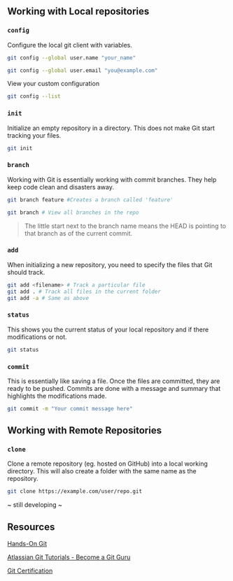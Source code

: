 ## Working with Local repositories

### `config`

Configure the local git client with variables.

```bash
git config --global user.name "your_name"
```

```bash
git config --global user.email "you@example.com"
```

View your custom configuration

```bash
git config --list
```

### `init`

Initialize an empty repository in a directory. This does not make Git start tracking your files.

```bash
git init
```

### `branch`

Working with Git is essentially working with commit branches. They help keep code clean and disasters away.

```bash
git branch feature #Creates a branch called 'feature'
```

```bash
git branch # View all branches in the repo
```

> The little start next to the branch name means the HEAD is pointing to that branch as of the current commit.

### `add`

When initializing a new repository, you need to specify the files that Git should track.

```bash
git add <filename> # Track a particular file
git add . # Track all files in the current folder
git add -a # Same as above
```

### `status`

This shows you the current status of your local repository and if there modifications or not.

```bash
git status
```

### `commit`

This is essentially like saving a file. Once the files are committed, they are ready to be pushed. Commits are done with a message and summary that highlights the modifications made.

```bash
git commit -m "Your commit message here"
```

## Working with Remote Repositories

### `clone`

Clone a remote repository (eg. hosted on GitHub) into a local working directory. This will also create a folder with the same name as the repository.

```bash
git clone https://example.com/user/repo.git
```

~ still developing ~

## Resources

[Hands-On Git](https://learngitbranching.js.org)

[Atlassian Git Tutorials - Become a Git Guru](https://www.atlassian.com/git/tutorials)

[Git Certification](https://training.linuxfoundation.org/certification/git/)